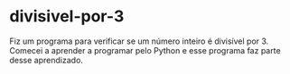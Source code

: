 # divisivel-por-3
Fiz um programa para verificar se um número inteiro é divisível por 3.
Comecei a aprender a programar pelo Python e esse programa faz parte desse aprendizado.

